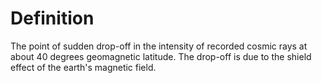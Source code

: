 # Definition

The point of sudden drop-off in the intensity of recorded cosmic rays at
about 40 degrees geomagnetic latitude. The drop-off is due to the shield
effect of the earth's magnetic field.
